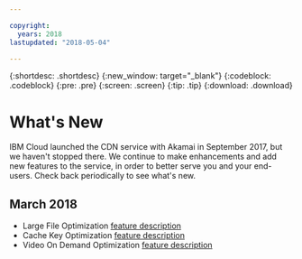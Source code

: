 ```yaml
---

copyright:
  years: 2018
lastupdated: "2018-05-04"

---
```


{:shortdesc: .shortdesc}
{:new_window: target="_blank"}
{:codeblock: .codeblock}
{:pre: .pre}
{:screen: .screen}
{:tip: .tip}
{:download: .download}

# What's New

IBM Cloud launched the CDN service with Akamai in September 2017, but we haven't stopped there. We continue to make enhancements and add new features to the service, in order to better serve you and your end-users. Check back periodically to see what's new.

## March 2018

  * Large File Optimization [feature description](about.html#large-file-optimization-)
  * Cache Key Optimization [feature description](about.html#cache-key-optimization-)
  * Video On Demand Optimization [feature description](about.html#video-on-demand-optimization-)
